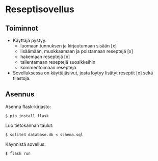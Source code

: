# Reseptisovellus

## Toiminnot

* Käyttäjä pystyy: 
	- luomaan tunnuksen ja kirjautumaan sisään [x]
	- lisäämään, muokkaamaan ja poistamaan reseptejä [x]
	- hakemaan reseptejä [x]
	- tallentamaan reseptejä suosikkeihin
	- kommentoimaan reseptejä
* Sovelluksessa on käyttäjäsivut, josta löytyy lisätyt reseptit [x]  sekä tilastoja.

## Asennus

Asenna flask-kirjasto:

```
$ pip install flask
```

Luo tietokannan taulut:

```
$ sqlite3 database.db < schema.sql
```

Käynnistä sovellus:

```
$ flask run
```

